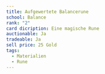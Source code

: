 ```yaml
---
title: Aufgewertete Balancerune
school: Balance
rank: "2"
card dicription: Eine magische Rune
auctionable: Ja
tradeable: Ja
sell price: 25 Gold
tags:
  - Materialien
  - Rune
---
```

